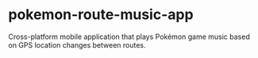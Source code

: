 # pokemon-route-music-app
Cross-platform mobile application that plays Pokémon game music based on GPS location changes between routes.
